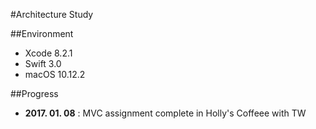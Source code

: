 #Architecture Study

##Environment
- Xcode 8.2.1
- Swift 3.0
- macOS 10.12.2

##Progress
- **2017. 01. 08** : MVC assignment complete in Holly's Coffeee with TW
